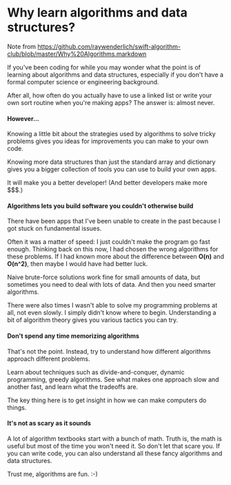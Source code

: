 # Why learn algorithms and data structures?

Note from https://github.com/raywenderlich/swift-algorithm-club/blob/master/Why%20Algorithms.markdown

If you've been coding for while you may wonder what the point is of learning about algorithms and data structures, especially if you don't have a formal computer science or engineering background.

After all, how often do you actually have to use a linked list or write your own sort routine when you're making apps? The answer is: almost never.

#### **However...**

Knowing a little bit about the strategies used by algorithms to solve tricky problems gives you ideas for improvements you can make to your own code.

Knowing more data structures than just the standard array and dictionary gives you a bigger collection of tools you can use to build your own apps.

It will make you a better developer! (And better developers make more $$$.)

#### Algorithms lets you build software you couldn't otherwise build

There have been apps that I've been unable to create in the past because I got stuck on fundamental issues.

Often it was a matter of speed: I just couldn't make the program go fast enough. Thinking back on this now, I had chosen the wrong algorithms for these problems. If I had known more about the difference between **O(n)** and **O(n^2)**, then maybe I would have had better luck.

Naive brute-force solutions work fine for small amounts of data, but sometimes you need to deal with lots of data. And then you need smarter algorithms.

There were also times I wasn't able to solve my programming problems at all, not even slowly. I simply didn't know where to begin. Understanding a bit of algorithm theory gives you various tactics you can try.

#### Don't spend any time memorizing algorithms

That's not the point. Instead, try to understand how different algorithms approach different problems.

Learn about techniques such as divide-and-conquer, dynamic programming, greedy algorithms. See what makes one approach slow and another fast, and learn what the tradeoffs are.

The key thing here is to get insight in how we can make computers do things.

#### It's not as scary as it sounds

A lot of algorithm textbooks start with a bunch of math. Truth is, the math is useful but most of the time you won't need it. So don't let that scare you. If you can write code, you can also understand all these fancy algorithms and data structures.

Trust me, algorithms are fun. :-)
